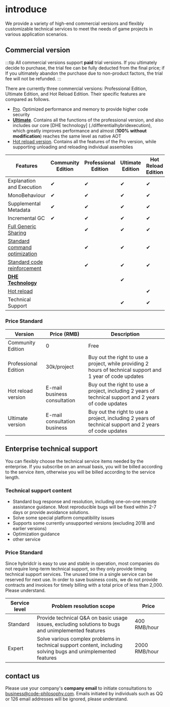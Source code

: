 # introduce

We provide a variety of high-end commercial versions and flexibly customizable technical services to meet the needs of game projects in various application scenarios.

## Commercial version

:::tip
All commercial versions support **paid** trial versions. If you ultimately decide to purchase, the trial fee can be fully deducted from the final price; if
If you ultimately abandon the purchase due to non-product factors, the trial fee will not be refunded.
:::

There are currently three commercial versions: Professional Edition, Ultimate Edition, and Hot Reload Edition. Their specific features are compared as follows.

- [Pro](./pro/intro.md). Optimized performance and memory to provide higher code security
- [**Ultimate**](./ultimate/intro.md). Contains all the functions of the professional version, and also includes our core [DHE technology] (./differentialhybridexecution), which greatly improves performance and almost (**100% without modification**) reaches the same level as native AOT
- [Hot reload version](./reload/intro.md). Contains all the features of the Pro version, while supporting unloading and reloading individual assemblies

|Features|Community Edition|Professional Edition|Ultimate Edition|Hot Reload Edition|
|-|-|-|-|-|
|Explanation and Execution|✔|✔|✔|✔|
|MonoBehaviour|✔|✔|✔|✔|
|Supplemental Metadata|✔|✔|✔|✔|
|Incremental GC|✔|✔|✔|✔|
|[Full Generic Sharing](./fullgenericsharing)||✔|✔|✔|
|[Standard command optimization](./basiccodeoptimization)||✔|✔|✔|
|[Standard code reinforcement](./basicencryption)||✔|✔|✔|
|[**DHE Technology**](./differentialhybridexecution)|||✔||
|[Hot reload](./reload/hotreloadassembly)||||✔|
|Technical Support|||✔|✔|

### Price Standard

|Version|Price (RMB)|Description|
|-|-|-|
|Community Edition|0|Free|
|Professional Edition|30k/project|Buy out the right to use a project, while providing 2 hours of technical support and 1 year of code updates|
|Hot reload version|E-mail business consultation|Buy out the right to use a project, including 2 years of technical support and 2 years of code updates|
|Ultimate version|E-mail consultation business|Buy out the right to use a project, including 2 years of technical support and 2 years of code updates|

## Enterprise technical support

You can flexibly choose the technical service items needed by the enterprise. If you subscribe on an annual basis, you will be billed according to the service item, otherwise you will be billed according to the service length.

### Technical support content

- Standard bug response and resolution, including one-on-one remote assistance guidance. Most reproducible bugs will be fixed within 2-7 days or provide avoidance solutions.
- Solve some special platform compatibility issues
- Supports some currently unsupported versions (excluding 2018 and earlier versions)
- Optimization guidance
- other service

### Price Standard

Since hybridclr is easy to use and stable in operation, most companies do not require long-term technical support, so they only provide timing technical support services.
The unused time in a single service can be reserved for next use. In order to save business costs, we do not provide contracts and invoices for timely billing with a total price of less than 2,000. Please understand.

|Service level|Problem resolution scope|Price|
|-|-|-|
|Standard|Provide technical Q&A on basic usage issues, excluding solutions to bugs and unimplemented features|400 RMB/hour|
|Expert|Solve various complex problems in technical support content, including solving bugs and unimplemented features|2000 RMB/hour|


## contact us

Please use your company's **company email** to initiate consultations to business@code-philosophy.com. Emails initiated by individuals such as QQ or 126 email addresses will be ignored, please understand.
